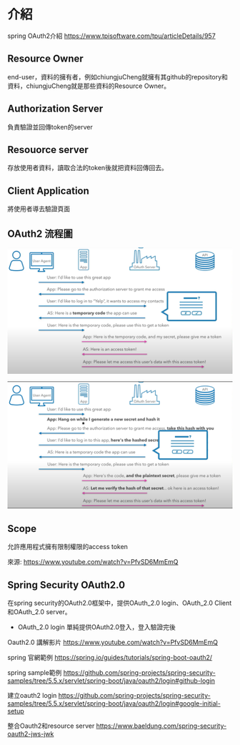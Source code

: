 # 介紹
spring OAuth2介紹
https://www.tpisoftware.com/tpu/articleDetails/957

## Resource Owner
end-user，資料的擁有者，例如chiungjuCheng就擁有其github的repository和資料，chiungjuCheng就是那些資料的Resource Owner。

## Authorization Server
負責驗證並回傳token的server

## Resouorce server
存放使用者資料，讀取合法的token後就把資料回傳回去。

## Client Application
將使用者導去驗證頁面

## OAuth2 流程圖
![OAuth2.0process](/picture/16_OAuth2.0_process.png)

![OAuth2.0process2](./../picture/17_OAuth2.0_pocess2.png)

## Scope
允許應用程式擁有限制權限的access token

來源:
https://www.youtube.com/watch?v=PfvSD6MmEmQ

## Spring Security OAuth2.0
在spring security的OAuth2.0框架中，提供OAuth_2.0 login、OAuth_2.0 Client和OAuth_2.0 server。

* OAuth_2.0 login 單純提供OAuth2.0登入，登入驗證完後

Oauth2.0 講解影片
https://www.youtube.com/watch?v=PfvSD6MmEmQ


spring 官網範例
https://spring.io/guides/tutorials/spring-boot-oauth2/

spring sample範例
https://github.com/spring-projects/spring-security-samples/tree/5.5.x/servlet/spring-boot/java/oauth2/login#github-login

建立oauth2 login
https://github.com/spring-projects/spring-security-samples/tree/5.5.x/servlet/spring-boot/java/oauth2/login#google-initial-setup

整合Oauth2和resource server
https://www.baeldung.com/spring-security-oauth2-jws-jwk